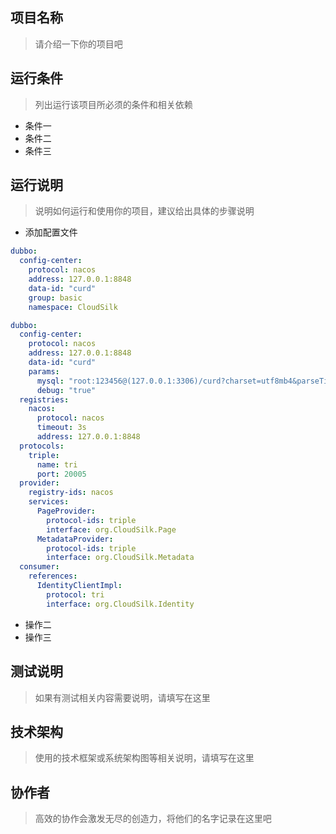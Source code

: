 ## 项目名称
> 请介绍一下你的项目吧  



## 运行条件
> 列出运行该项目所必须的条件和相关依赖  
* 条件一
* 条件二
* 条件三



## 运行说明
> 说明如何运行和使用你的项目，建议给出具体的步骤说明
* 添加配置文件
```yaml
dubbo:
  config-center:
    protocol: nacos
    address: 127.0.0.1:8848
    data-id: "curd"
    group: basic
    namespace: CloudSilk
```

```yaml
dubbo:
  config-center:
    protocol: nacos
    address: 127.0.0.1:8848
    data-id: "curd"
    params:
      mysql: "root:123456@(127.0.0.1:3306)/curd?charset=utf8mb4&parseTime=True&loc=Local"
      debug: "true"
  registries:
    nacos:
      protocol: nacos
      timeout: 3s
      address: 127.0.0.1:8848
  protocols:
    triple:
      name: tri
      port: 20005
  provider:
    registry-ids: nacos
    services:
      PageProvider:
        protocol-ids: triple
        interface: org.CloudSilk.Page
      MetadataProvider:
        protocol-ids: triple
        interface: org.CloudSilk.Metadata
  consumer:
    references:
      IdentityClientImpl:
        protocol: tri
        interface: org.CloudSilk.Identity
```
* 操作二
* 操作三  



## 测试说明
> 如果有测试相关内容需要说明，请填写在这里  



## 技术架构
> 使用的技术框架或系统架构图等相关说明，请填写在这里  


## 协作者
> 高效的协作会激发无尽的创造力，将他们的名字记录在这里吧
